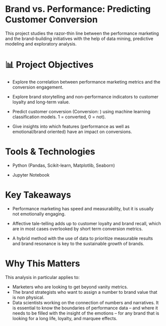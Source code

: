 # Brand vs. Performance: Predicting Customer Conversion
This project studies the razor-thin line between the performance marketing and the brand-building initiatives with the help of data mining, predictive modeling and exploratory analysis.

# 📊 Project Objectives
  - Explore the correlation between performance marketing metrics and the conversion engagement.

  - Explore brand storytelling and non-performance indicators to customer loyalty and long-term value.

  - Predict customer conversion (Conversion: ) using machine learning classification models. 1 = converted, 0 = not).

  - Give insights into which features (performance as well as emotional/brand oriented) have an impact on conversions.

# Tools & Technologies
- Python (Pandas, Scikit-learn, Matplotlib, Seaborn)

- Jupyter Notebook

# Key Takeaways

- Performance marketing has speed and measurability, but it is usually not emotionally engaging.

- Affective tale-telling adds up to customer loyalty and brand recall, which are in most cases overlooked by short term conversion metrics.

- A hybrid method with the use of data to prioritize measurable results and brand resonance is key to the sustainable growth of brands.

# Why This Matters
This analysis in particular applies to:
- Marketers who are looking to get beyond vanity metrics.
- The brand strategists who want to assign a number to brand value that is non physical.
- Data scientists working on the connection of numbers and narratives.
It is essential to know the boundaries of performance data – and where it needs to be filled with the insight of the emotions – for any brand that is looking for a long life, loyalty, and marquee effects.
